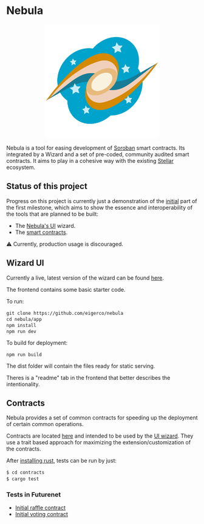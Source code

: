 # Nebula

<p align="center">
<img src="app/src/logo.png" alt="nebula-logo" width="300"/>
</p>

Nebula is a tool for easing development of [Soroban](https://soroban.stellar.org/docs) smart contracts. Its integrated by a Wizard and a set of pre-coded, community audited smart contracts. 
It aims to play in a cohesive way with the existing [Stellar](https://stellar.org/) ecosystem.

## Status of this project

Progress on this project is currently just a demonstration of the [initial](https://github.com/eigerco/nebula/milestone/1) part of the first milestone, which aims to show the essence and 
interoperability of the tools that are planned to be built:

* The [Nebula's UI](#wizard-ui) wizard.
* The [smart contracts](#contracts).

⚠️ Currently, production usage is discouraged.

## Wizard UI

Currently a live, latest version of the wizard can be found [here](https://eigerco.github.io/nebula/).

The frontend contains some basic starter code.

To run:
```
git clone https://github.com/eigerco/nebula
cd nebula/app
npm install
npm run dev
```

To build for deployment: 
```
npm run build
```
The dist folder will contain the files ready for static serving.

Theres is a "readme" tab in the frontend that better describes the intentionality.

## Contracts

Nebula provides a set of common contracts for speeding up the deployment of certain common operations. 

Contracts are located [here](contracts/) and intended to be used by the [UI wizard](#wizard-ui). They use a trait based 
approach for maximizing the extension/customization of the contracts.

After [installing rust](https://www.rust-lang.org/tools/install), tests can be run by just:

```bash
$ cd contracts
$ cargo test
```
### Tests in Futurenet

* [Initial raffle contract](https://github.com/eigerco/nebula/issues/5#issuecomment-1644065962)
* [Initial voting contract](https://github.com/eigerco/nebula/issues/5#issuecomment-1645208546)
